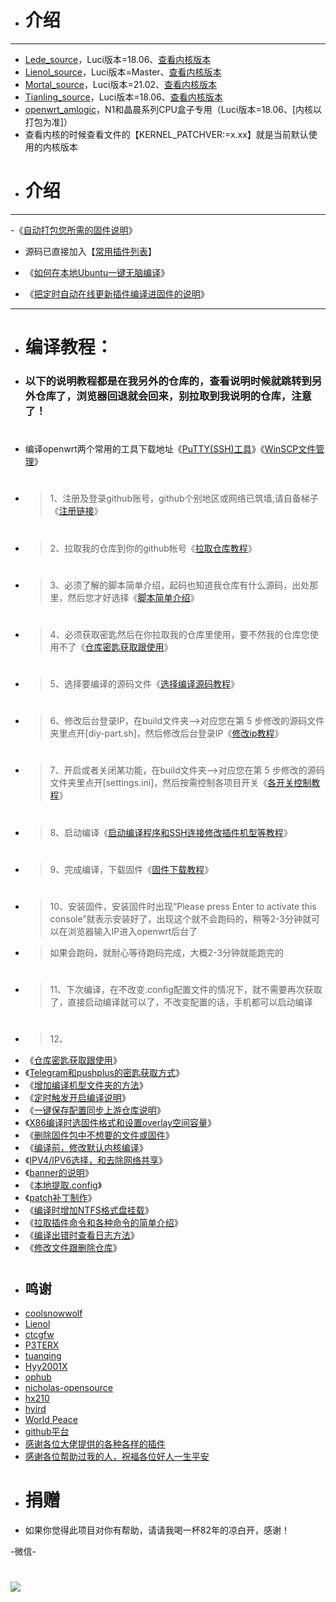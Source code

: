 - # 介绍
---
- [Lede_source](https://github.com/coolsnowwolf/lede)，Luci版本=18.06、[查看内核版本](https://github.com/coolsnowwolf/lede/blob/master/target/linux/x86/Makefile)
- [Lienol_source](https://github.com/Lienol/openwrt/tree/main)，Luci版本=Master、[查看内核版本](https://github.com/Lienol/openwrt/blob/main/target/linux/x86/Makefile)
- [Mortal_source](https://github.com/immortalwrt/immortalwrt/tree/openwrt-21.02)，Luci版本=21.02、[查看内核版本](https://github.com/immortalwrt/immortalwrt/blob/openwrt-21.02/target/linux/x86/Makefile)
- [Tianling_source](https://github.com/immortalwrt/immortalwrt/tree/openwrt-18.06)，Luci版本=18.06、[查看内核版本](https://github.com/immortalwrt/immortalwrt/blob/openwrt-18.06/target/linux/x86/Makefile)
- [openwrt_amlogic](https://github.com/coolsnowwolf/lede)，N1和晶晨系列CPU盒子专用（Luci版本=18.06、[内核以打包为准]）
- 查看内核的时候查看文件的【KERNEL_PATCHVER:=x.xx】就是当前默认使用的内核版本
- # 介绍
---
-《[自动打包您所需的固件说明](https://github.com/danshui-git/shuoming/blob/master/Amlogic.md)》

- 源码已直接加入【[常用插件列表](https://github.com/danshui-git/shuoming/blob/master/%E5%90%8D%E7%A7%B0.md)】

- 《[如何在本地Ubuntu一键无脑编译](https://github.com/281677160/bendi)》
 
- 《[把定时自动在线更新插件编译进固件的说明](https://github.com/danshui-git/shuoming/blob/master/%E5%AE%9A%E6%97%B6%E6%9B%B4%E6%96%B0%E6%8F%92%E4%BB%B6.md)》

---
#
- # 编译教程：
- ### 以下的说明教程都是在我另外的仓库的，查看说明时候就跳转到另外仓库了，浏览器回退就会回来，别拉取到我说明的仓库，注意了！
#
- 编译openwrt两个常用的工具下载地址《[PuTTY(SSH)工具](https://github.com/danshui-git/shuoming/blob/master/Putty%E5%B7%A5%E5%85%B7%E4%B8%8B%E8%BD%BD.md)》《[WinSCP文件管理](https://github.com/danshui-git/shuoming/blob/master/WinSCP.md)》
#
- > 1、注册及登录github账号，github个别地区或网络已筑墙,请自备梯子《[注册链接](https://github.com)》
#
- > 2、拉取我的仓库到你的github帐号《[拉取仓库教程](https://github.com/danshui-git/shuoming/blob/master/1%E6%8B%89%E5%8F%96%E4%BB%93%E5%BA%93.md)》
#
- > 3、必须了解的脚本简单介绍，起码也知道我仓库有什么源码，出处那里，然后您才好选择《[脚本简单介绍](https://github.com/danshui-git/shuoming/blob/master/%E7%AE%80%E5%8D%95%E4%BB%8B%E7%BB%8D%E6%96%B0%E8%84%9A%E6%9C%AC.md)》
#
- > 4、必须获取密匙然后在你拉取我的仓库里使用，要不然我的仓库您使用不了《[仓库密匙获取跟使用](https://github.com/danshui-git/shuoming/blob/master/jm.md)》
#
- > 5、选择要编译的源码文件《[选择编译源码教程](https://github.com/danshui-git/shuoming/blob/master/%E9%80%89%E6%8B%A9%E6%9C%BA%E5%9E%8B.md)》
#
- > 6、修改后台登录IP，在build文件夹-->对应您在第 5 步修改的源码文件夹里点开[diy-part.sh]，然后修改后台登录IP《[修改ip教程](https://github.com/danshui-git/shuoming/blob/master/ip.md)》
#
- > 7、开启或者关闭某功能，在build文件夹-->对应您在第 5 步修改的源码文件夹里点开[settings.ini]，然后按需控制各项目开关《[各开关控制教程](https://github.com/danshui-git/shuoming/blob/master/kaiguan.md)》
#
- > 8、启动编译《[启动编译程序和SSH连接修改插件机型等教程](https://github.com/danshui-git/shuoming/blob/master/config.md)》
#
- > 9、完成编译，下载固件《[固件下载教程](https://github.com/danshui-git/shuoming/blob/master/4%E5%9B%BA%E4%BB%B6%E4%B8%8B%E8%BD%BD.md)》
#
- > 10、安装固件，安装固件时出现“Please press Enter to activate this console”就表示安装好了，出现这个就不会跑码的，稍等2-3分钟就可以在浏览器输入IP进入openwrt后台了
- > 如果会跑码，就耐心等待跑码完成，大概2-3分钟就能跑完的
#
- > 11、下次编译，在不改变.config配置文件的情况下，就不需要再次获取了，直接启动编译就可以了，不改变配置的话，手机都可以启动编译
#
- > 12、
- 《[仓库密匙获取跟使用](https://github.com/danshui-git/shuoming/blob/master/jm.md)》
- 《[Telegram和pushplus的密匙获取方式](https://github.com/danshui-git/shuoming/blob/master/bot.md)》
- 《[增加编译机型文件夹的方法](https://github.com/danshui-git/shuoming/blob/master/jlck.md)》
- 《[定时触发开启编译说明](https://github.com/danshui-git/shuoming/blob/master/%E5%AE%9A%E6%97%B6%E7%BC%96%E8%AF%91%E8%AF%B4%E6%98%8E.md)》
- 《[一键保存配置同步上游仓库说明](https://github.com/danshui-git/shuoming/blob/master/chongxinfork.md)》
- 《[X86编译时选固件格式和设置overlay空间容量](https://github.com/danshui-git/shuoming/blob/master/overlay.md)》
- 《[删除固件包中不想要的文件或固件](https://github.com/danshui-git/shuoming/blob/master/%E5%9B%BA%E4%BB%B6%E6%96%87%E4%BB%B6%E5%A4%B9%E6%95%B4%E7%90%86.md)》
- 《[编译前，修改默认内核编译](https://github.com/danshui-git/shuoming/blob/master/%E4%BF%AE%E6%94%B9%E5%86%85%E6%A0%B8%E7%89%88%E6%9C%AC.md)》
- 《[IPV4/IPV6选择，和去除网络共享](https://github.com/danshui-git/shuoming/blob/master/%E5%85%B6%E4%BB%96%E8%AF%B4%E6%98%8E.md)》
- 《[banner的说明](https://github.com/danshui-git/shuoming/blob/master/banner%E8%AF%B4%E6%98%8E.md)》
- 《[本地提取.config](https://github.com/danshui-git/shuoming/blob/master/yijianconfig.md)》
- 《[patch补丁制作](https://github.com/danshui-git/shuoming/blob/master/buding.md)》
- 《[编译时增加NTFS格式盘挂载](https://github.com/danshui-git/shuoming/blob/master/NTFS%E6%A0%BC%E5%BC%8F%E4%BC%98%E7%9B%98%E6%8C%82%E8%BD%BD)》
- 《[拉取插件命令和各种命令的简单介绍](https://github.com/danshui-git/shuoming/blob/master/ming.md)》
- 《[编译出错时查看日志方法](https://github.com/danshui-git/shuoming/blob/master/errors.md)》
- 《[修改文件跟删除仓库](https://github.com/danshui-git/shuoming/blob/master/%E5%88%A0%E9%99%A4%E5%92%8C%E4%BF%AE%E6%94%B9%E6%96%87%E4%BB%B6.md)》

#
#
- ## 鸣谢
- [coolsnowwolf](https://github.com/coolsnowwolf/lede.git)
- [Lienol](https://github.com/Lienol/openwrt.git)
- [ctcgfw](https://github.com/project-openwrt/openwrt.git)
- [P3TERX](https://github.com/P3TERX/Actions-OpenWrt)
- [tuanqing](https://github.com/tuanqing/mknop)
- [Hyy2001X](https://github.com/Hyy2001X/AutoBuild-Actions)
- [ophub](https://github.com/ophub/amlogic-s9xxx-openwrt)
- [nicholas-opensource](https://github.com/nicholas-opensource/OpenWrt-Autobuild)
- [hx210](https://github.com/hx210/build-actions)
- <a href="#/README.md">hyird</a>
- <a href="#/README.md">World Peace</a>
- [github平台](https://github.com/)
- <a href="#/README.md">感谢各位大佬提供的各种各样的插件</a>
- <a href="#/README.md">感谢各位帮助过我的人，祝福各位好人一生平安</a>

#
- # 捐赠
- 如果你觉得此项目对你有帮助，请请我喝一杯82年的凉白开，感谢！

-微信-
# <img src="https://github.com/danshui-git/shuoming/blob/master/doc/weixin4.png" />
